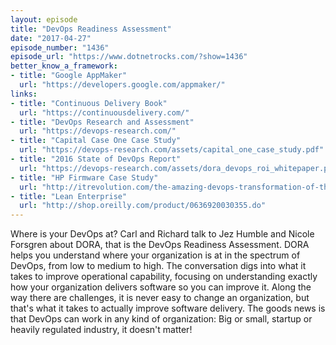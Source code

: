 ```yaml
---
layout: episode
title: "DevOps Readiness Assessment"
date: "2017-04-27"
episode_number: "1436"
episode_url: "https://www.dotnetrocks.com/?show=1436"
better_know_a_framework:
- title: "Google AppMaker"
  url: "https://developers.google.com/appmaker/"
links:
- title: "Continuous Delivery Book"
  url: "https://continuousdelivery.com/"
- title: "DevOps Research and Assessment"
  url: "https://devops-research.com/"
- title: "Capital Case One Case Study"
  url: "https://devops-research.com/assets/capital_one_case_study.pdf"
- title: "2016 State of DevOps Report"
  url: "https://devops-research.com/assets/dora_devops_roi_whitepaper.pdf"
- title: "HP Firmware Case Study"
  url: "http://itrevolution.com/the-amazing-devops-transformation-of-the-hp-laserjet-firmware-team-gary-gruver/"
- title: "Lean Enterprise"
  url: "http://shop.oreilly.com/product/0636920030355.do"
---
```


Where is your DevOps at? Carl and Richard talk to Jez Humble and Nicole Forsgren about DORA, that is the DevOps Readiness Assessment. DORA helps you understand where your organization is at in the spectrum of DevOps, from low to medium to high. The conversation digs into what it takes to improve operational capability, focusing on understanding exactly how your organization delivers software so you can improve it. Along the way there are challenges, it is never easy to change an organization, but that's what it takes to actually improve software delivery. The goods news is that DevOps can work in any kind of organization: Big or small, startup or heavily regulated industry, it doesn't matter!
